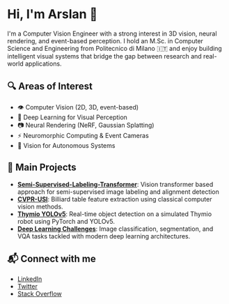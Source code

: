 # Hi, I'm Arslan 👋

I'm a Computer Vision Engineer with a strong interest in 3D vision, neural rendering, and event-based perception.
I hold an M.Sc. in Computer Science and Engineering from Politecnico di Milano 🇮🇹 and enjoy building intelligent visual systems that bridge the gap between research and real-world applications.

## 🔍 Areas of Interest

- 👁️ Computer Vision (2D, 3D, event-based)
- 🧠 Deep Learning for Visual Perception
- 📷 Neural Rendering (NeRF, Gaussian Splatting)
- ⚡ Neuromorphic Computing & Event Cameras
- 🚗 Vision for Autonomous Systems

## 🔧 Main Projects

- [**Semi-Supervised-Labeling-Transformer**](https://github.com/arstek131/Semi-Supervised-Labeling-Transformer):  Vision transformer based approach for semi-supervised image labeling and alignment detection
- [**CVPR-USI**](https://github.com/arstek131/CVPR-project-USI): Billiard table feature extraction using classical computer vision methods.
- [**Thymio YOLOv5**](https://github.com/arstek131/Thymio-Discovers-USI): Real-time object detection on a simulated Thymio robot using PyTorch and YOLOv5.
- [**Deep Learning Challenges**](https://github.com/arstek131/an2dl-ali-menta-sorrentino): Image classification, segmentation, and VQA tasks tackled with modern deep learning architectures.

## 📬 Connect with me

- [LinkedIn](https://linkedin.com/in/arslan-ali-1804bbb1)
- [Twitter](https://twitter.com/arslanali20)
- [Stack Overflow](https://stackoverflow.com/users/8083156)


